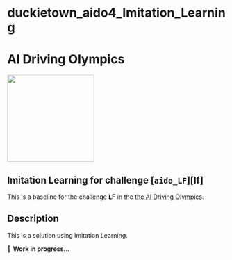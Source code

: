 # duckietown_aido4_Imitation_Learning
 
# AI Driving Olympics

<a href="http://aido.duckietown.org"><img width="200" src="https://www.duckietown.org/wp-content/uploads/2018/12/AIDO_no_text-e1544555660271.png"/></a>


## Imitation Learning for challenge [`aido_LF`][lf]

This is a baseline for the challenge **LF** in the [the AI Driving Olympics](http://aido.duckietown.org/).

## Description

This is a solution using Imitation Learning.

:construction_worker:
**Work in progress...**
